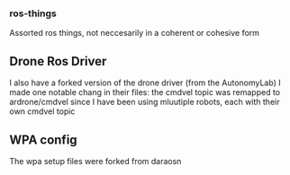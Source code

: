 ### ros-things
Assorted ros things, not neccesarily in a coherent or cohesive form

## Drone Ros Driver
I also have a forked version of the drone driver (from the AutonomyLab) 
I made one notable chang in their files: the cmdvel topic was remapped to ardrone/cmdvel since I have been using mluutiple robots, each with their own cmdvel topic

## WPA config
The wpa setup files were forked from daraosn